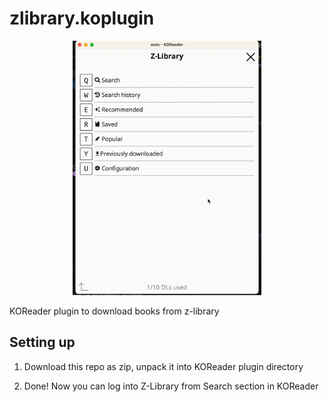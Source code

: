 # zlibrary.koplugin

<p align="center">
    <img src="demo.gif" width="60%" />
</p>

KOReader plugin to download books from z-library

## Setting up

1. Download this repo as zip, unpack it into KOReader plugin directory

2. Done! Now you can log into Z-Library from Search section in KOReader

